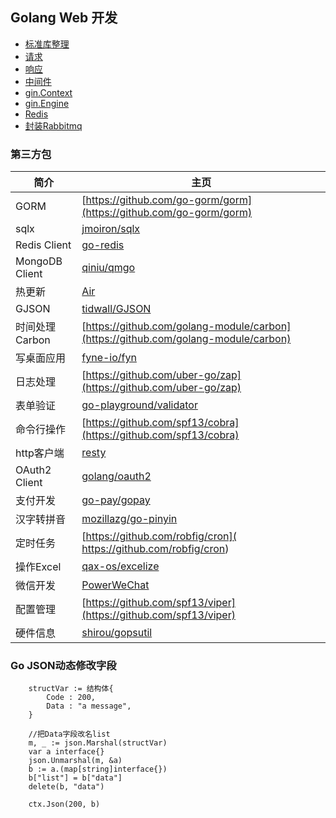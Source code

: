 ## Golang Web 开发
- [标准库整理](./standard/README.md)
- [请求](./请求.md)
- [响应](./响应.md)
- [中间件](./中间件.md)
- [gin.Context](./gin.Context.md)
- [gin.Engine](./gin.Engine.md)
- [Redis](./Redis.md)
- [封装Rabbitmq](./rabbitmq.md)

### 第三方包
| 简介 | 主页 |
| ------------ | ------------ |
| GORM  | [https://github.com/go-gorm/gorm](https://github.com/go-gorm/gorm) |
| sqlx | [jmoiron/sqlx](https://github.com/jmoiron/sqlx)  |
| Redis Client |  [go-redis](https://github.com/redis/go-redis) |
| MongoDB Client |  [qiniu/qmgo](https://github.com/qiniu/qmgo) |
| 热更新 | [Air](https://github.com/cosmtrek/air)  |
| GJSON  |  [tidwall/GJSON](https://github.com/tidwall/gjson) |
| 时间处理 Carbon |  [https://github.com/golang-module/carbon](https://github.com/golang-module/carbon) |
| 写桌面应用  |  [fyne-io/fyn](https://github.com/fyne-io/fyne) |
| 日志处理  |  [https://github.com/uber-go/zap](https://github.com/uber-go/zap) |
| 表单验证 |   [go-playground/validator](https://github.com/go-playground/validator) |
| 命令行操作  |  [https://github.com/spf13/cobra](https://github.com/spf13/cobra) |
| http客户端  |  [resty](https://github.com/go-resty/resty) |
| OAuth2 Client  |  [golang/oauth2](https://github.com/golang/oauth2) |
| 支付开发  |  [go-pay/gopay](https://github.com/go-pay/gopay) |
| 汉字转拼音 |  [mozillazg/go-pinyin](https://github.com/mozillazg/go-pinyin) |
| 定时任务 |  [https://github.com/robfig/cron]( https://github.com/robfig/cron) |
| 操作Excel |  [qax-os/excelize](https://github.com/qax-os/excelize) |
| 微信开发 |  [PowerWeChat](https://powerwechat.artisan-cloud.com/zh/start/) |
| 配置管理 |  [https://github.com/spf13/viper](https://github.com/spf13/viper) |
| 硬件信息 |  [shirou/gopsutil](https://github.com/shirou/gopsutil/) |

### Go JSON动态修改字段
```
	structVar := 结构体{
		Code : 200,
		Data : "a message",
	}

	//把Data字段改名list
	m, _ := json.Marshal(structVar)
	var a interface{}
	json.Unmarshal(m, &a)
	b := a.(map[string]interface{})
	b["list"] = b["data"]
	delete(b, "data")

	ctx.Json(200, b)
```